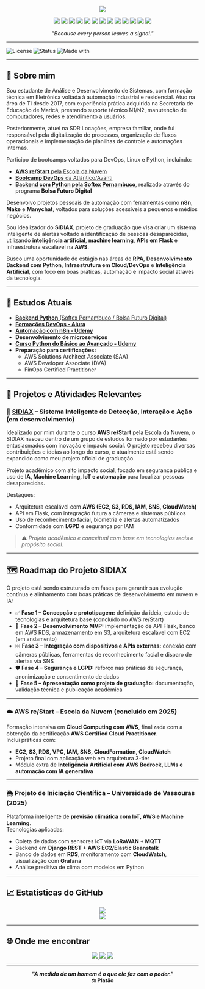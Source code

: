 <p align="center">
  <img src="https://readme-typing-svg.herokuapp.com?font=Fira+Code&size=24&duration=3000&color=1ED760&center=true&vCenter=true&width=600&height=45&lines=Raphael+Del+Rosse+%7C+Estudante+de+ADS+(2025-2027);DevOps+Enthusiast+%7C+Python+%7C+AWS+%7C+Automação+e+IA" />
</p>

<p align="center">
  <img src="https://img.shields.io/badge/IA-blueviolet?style=for-the-badge&logo=openai&logoColor=white" />
  <img src="https://img.shields.io/badge/Python-3776AB?style=for-the-badge&logo=python&logoColor=white" />
  <img src="https://img.shields.io/badge/Flask-black?style=for-the-badge&logo=flask&logoColor=white" />
  <img src="https://img.shields.io/badge/Django-092E20?style=for-the-badge&logo=django&logoColor=white" />
  <img src="https://img.shields.io/badge/n8n-EF6C00?style=for-the-badge&logo=n8n&logoColor=white" />
  <img src="https://img.shields.io/badge/Docker-2496ED?style=for-the-badge&logo=docker&logoColor=white" />
  <img src="https://img.shields.io/badge/Kubernetes-326CE5?style=for-the-badge&logo=kubernetes&logoColor=white" />
  <img src="https://img.shields.io/badge/Git-F05032?style=for-the-badge&logo=git&logoColor=white" />
  <img src="https://img.shields.io/badge/GitHub-181717?style=for-the-badge&logo=github&logoColor=white" />
  <img src="https://img.shields.io/badge/CI%2FCD-0A0A0A?style=for-the-badge&logo=githubactions&logoColor=white" />
  <img src="https://img.shields.io/badge/Grafana-F46800?style=for-the-badge&logo=grafana&logoColor=white" />
  <img src="https://img.shields.io/badge/Prometheus-E6522C?style=for-the-badge&logo=prometheus&logoColor=white" />
  <img src="https://img.shields.io/badge/AWS-232F3E?style=for-the-badge&logo=amazonaws&logoColor=white" />
</p>

<p align="center"><em>"Because every person leaves a signal."</em></p>

---

![License](https://img.shields.io/badge/license-MIT-blue.svg)
![Status](https://img.shields.io/badge/status-Em%20Evolução-yellow)
![Made with](https://img.shields.io/badge/made%20with-%E2%9D%A4%20by%20Raphael%20Del%20Rosse-blueviolet)

---

## 👋 Sobre mim

Sou estudante de Análise e Desenvolvimento de Sistemas, com formação técnica em Eletrônica voltada à automação industrial e residencial. Atuo na área de TI desde 2017, com experiência prática adquirida na Secretaria de Educação de Maricá, prestando suporte técnico N1/N2, manutenção de computadores, redes e atendimento a usuários.

Posteriormente, atuei na SDR Locações, empresa familiar, onde fui responsável pela digitalização de processos, organização de fluxos operacionais e implementação de planilhas de controle e automações internas.

Participo de bootcamps voltados para DevOps, Linux e Python, incluindo:
- [**AWS re/Start** pela Escola da Nuvem](https://escoladanuvem.org/curso-aws-fundamentos/)
- [**Bootcamp DevOps** da Atlântico/Avanti](https://atlanticoavanti.ensinio.com/g/bootcamp-devops/community)
- [**Backend com Python pela Softex Pernambuco**](https://bfd.softexpe.org.br/), realizado através do programa **Bolsa Futuro Digital**

Desenvolvo projetos pessoais de automação com ferramentas como **n8n**, **Make** e **Manychat**, voltados para soluções acessíveis a pequenos e médios negócios.

Sou idealizador do **SIDIAX**, projeto de graduação que visa criar um sistema inteligente de alertas voltado à identificação de pessoas desaparecidas, utilizando **inteligência artificial**, **machine learning**, **APIs em Flask** e infraestrutura escalável na **AWS**.

Busco uma oportunidade de estágio nas áreas de **RPA**, **Desenvolvimento Backend com Python**, **Infraestrutura em Cloud/DevOps** e **Inteligência Artificial**, com foco em boas práticas, automação e impacto social através da tecnologia.

---

## 📖 Estudos Atuais

- [**Backend Python** (Softex Pernambuco / Bolsa Futuro Digital)](https://bfd.softexpe.org.br/)
- [**Formações DevOps - Alura**](https://cursos.alura.com.br/category/devops)
- [**Automação com n8n - Udemy**](https://www.udemy.com/course/automacao-e-criacao-de-agentes-de-ia-com-n8n-n8n-completo)
- **Desenvolvimento de microserviços**
- [**Curso Python do Básico ao Avançado - Udemy**](https://www.udemy.com/course/programacao-python-do-basico-ao-avancado)
- **Preparação para certificações:**
  - AWS Solutions Architect Associate (SAA)
  - AWS Developer Associate (DVA)
  - FinOps Certified Practitioner

---

## 🚀 Projetos e Atividades Relevantes



### 🧠 [SIDIAX](https://github.com/rapharossepro/sidiax) – Sistema Inteligente de Detecção, Interação e Ação (em desenvolvimento)
Idealizado por mim durante o curso **AWS re/Start** pela Escola da Nuvem, o SIDIAX nasceu dentro de um grupo de estudos formado por estudantes entusiasmados com inovação e impacto social. O projeto recebeu diversas contribuições e ideias ao longo do curso, e atualmente está sendo expandido como meu projeto oficial de graduação.

Projeto acadêmico com alto impacto social, focado em segurança pública e uso de **IA, Machine Learning, IoT e automação** para localizar pessoas desaparecidas.

Destaques:
- Arquitetura escalável com **AWS (EC2, S3, RDS, IAM, SNS, CloudWatch)**
- API em Flask, com integração futura a câmeras e sistemas públicos
- Uso de reconhecimento facial, biometria e alertas automatizados
- Conformidade com **LGPD** e segurança por IAM

> ⚠️ *Projeto acadêmico e conceitual com base em tecnologias reais e propósito social.*

---



## 🗺️ Roadmap do Projeto SIDIAX

O projeto está sendo estruturado em fases para garantir sua evolução contínua e alinhamento com boas práticas de desenvolvimento em nuvem e IA:

- ✅ **Fase 1 – Concepção e prototipagem:** definição da ideia, estudo de tecnologias e arquitetura base (concluído no AWS re/Start)
- 🔄 **Fase 2 – Desenvolvimento MVP:** implementação de API Flask, banco em AWS RDS, armazenamento em S3, arquitetura escalável com EC2 (em andamento)
- ⏭️ **Fase 3 – Integração com dispositivos e APIs externas:** conexão com câmeras públicas, ferramentas de reconhecimento facial e disparo de alertas via SNS
- 🛡️ **Fase 4 – Segurança e LGPD:** reforço nas práticas de segurança, anonimização e consentimento de dados
- 🚀 **Fase 5 – Apresentação como projeto de graduação:** documentação, validação técnica e publicação acadêmica

---

### ☁️ AWS re/Start – Escola da Nuvem (concluído em 2025)
Formação intensiva em **Cloud Computing com AWS**, finalizada com a obtenção da certificação **AWS Certified Cloud Practitioner**.  
Inclui práticas com:
- **EC2, S3, RDS, VPC, IAM, SNS, CloudFormation, CloudWatch**
- Projeto final com aplicação web em arquitetura 3-tier
- Módulo extra de **Inteligência Artificial com AWS Bedrock, LLMs e automação com IA generativa**

---

### 🌦️ Projeto de Iniciação Científica – Universidade de Vassouras (2025)
Plataforma inteligente de **previsão climática com IoT, AWS e Machine Learning**.  
Tecnologias aplicadas:
- Coleta de dados com sensores IoT via **LoRaWAN + MQTT**
- Backend em **Django REST + AWS EC2/Elastic Beanstalk**
- Banco de dados em **RDS**, monitoramento com **CloudWatch**, visualização com **Grafana**
- Análise preditiva de clima com modelos em Python

---

## 📈 Estatísticas do GitHub

<p align="center">
  <img src="https://github-readme-stats.vercel.app/api?username=rapharossepro&show_icons=true&theme=tokyonight" />
  <br/>
  <img src="https://github-readme-stats.vercel.app/api/top-langs/?username=rapharossepro&layout=compact&theme=tokyonight" />
</p>

---

## 🌐 Onde me encontrar

<p align="center">
  <a href="https://www.linkedin.com/in/raphaeldelrosse/" target="_blank">
    <img src="https://img.shields.io/badge/LinkedIn-blue?style=for-the-badge&logo=linkedin" />
  </a>
  <a href="https://www.instagram.com/rapharosse/" target="_blank">
    <img src="https://img.shields.io/badge/Instagram-E4405F?style=for-the-badge&logo=instagram&logoColor=white" />
  </a>
  <a href="mailto:rapharosseprofissional@gmail.com" target="_blank">
    <img src="https://img.shields.io/badge/Gmail-D14836?style=for-the-badge&logo=gmail&logoColor=white" />
  </a>
</p>

---

<p align="center"><strong><em>"A medida de um homem é o que ele faz com o poder."</em><br>⚖️ Platão</strong></p>
